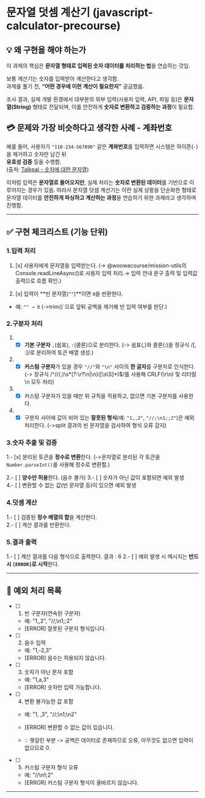 # 문자열 덧셈 계산기 (javascript-calculator-precourse)


## 💡 왜 구현을 해야 하는가
이 과제의 핵심은 **문자열 형태로 입력된 숫자 데이터를 처리하는 법**을 연습하는 것임. 

보통 계산기는 숫자를 입력받아 계산한다고 생각함.  
과제를 풀기 전, **“어떤 경우에 이런 계산이 필요한지”** 궁금했음.

조사 결과, 실제 개발 환경에서 대부분의 외부 입력(사용자 입력, API, 파일 등)은  **문자열(String)** 형태로 전달되며, 이를 안전하게 **숫자로 변환하고 검증하는 과정**이 필요함.


## 💳 문제와 가장 비슷하다고 생각한 사례 - 계좌번호
예를 들어, 사용자가 `"110-234-567890"` 같은 **계좌번호**를 입력하면 시스템은 하이픈(`-`)을 제거하고 숫자만 남긴 뒤  
**유효성 검증** 등을 수행함.  
(출처: [Talkpal - 숫자에 대한 문자열](https://talkpal.ai/ko/grammar/%EC%88%AB%EC%9E%90%EC%97%90-%EB%8C%80%ED%95%9C-%EB%AC%B8%EC%9E%90%EC%97%B4/))

이처럼 입력은 **문자열로 들어오지만**,  실제 처리는 **숫자로 변환된 데이터**를 기반으로 이루어지는 경우가 있음.  따라서 문자열 덧셈 계산기는 이런 실제 상황을 단순화한 형태로  문자열 데이터를 **안전하게 파싱하고 계산하는 과정**을 연습하기 위한 과제라고 생각하며 진행함.

---

## ✅ 구현 체크리스트 (기능 단위)

### 1️.입력 처리
1. [x] 사용자에게 문자열을 입력받는다. 
(→ @woowacourse/mission-utils의 Console.readLineAsync()로 사용자 입력 처리.→ 입력 안내 문구 출력 및 입력값 출력으로 흐름 확인.)

2. [x] 입력이 **빈 문자열(`""`)**이면 `0`을 반환한다.  
  - 예: `"" → 0`
  (->trim()`으로 앞뒤 공백을 제거해 빈 입력 여부를 판단.)

### 2️.구분자 처리
1. - [x] **기본 구분자** `,`(쉼표), `:`(콜론)으로 분리한다.
(-> 쉼표(,)와 콜론(:)을 정규식 /[, :]/로 분리하여 토큰 배열 생성.)

2. - [x] **커스텀 구분자**가 있을 경우 `"//"`와 `"\n"` 사이의 **한 글자**를 구분자로 인식한다.  
(-> 정규식 /^\/\/(.)\s*(?:\r?\n|\\n)([\s\S]*)$/를 사용해 CRLF(\r\n) 및 리터럴 \n 모두 처리)

3. - [x] 커스텀 구분자가 있을 때만 위 규칙을 적용하고, 없으면 기본 구분자를 사용한다.

4. - [x] 구분자 사이에 값이 비어 있는 **잘못된 형식**(예: `"1,,2"`, `"//;\n1;;2"`)은 예외 처리한다.
(->split 결과의 빈 문자열을 검사하여 형식 오류 감지)

### 3.숫자 추출 및 검증
1.- [x] 분리된 토큰을 **정수로 변환**한다.
(->문자열로 분리된 각 토큰을 `Number.parseInt()`를 사용해 정수로 변환함.)

2.- [ ] **양수만 허용**한다. (음수 불가)
3.- [ ] 숫자가 아닌 값이 포함되면 예외 발생  
4.- [ ] 변환할 수 없는 값(빈 문자열 등)이 있으면 예외 발생  

### 4.덧셈 계산
1.- [ ] 검증된 **정수 배열의 합**을 계산한다.  
2.- [ ] 계산 결과를 반환한다.


### 5.결과 출력
1.- [ ] 계산 결과를 다음 형식으로 출력한다. 결과 : 6
2.- [ ] 예외 발생 시 메시지는 **반드시 `[ERROR]`로 시작**한다.  

---

## 🚨 예외 처리 목록

- [ ] 1. 빈 구분자(연속된 구분자)  
   - 예: "1,,2", "//;\n1;;2"  
   - [ERROR] 잘못된 구분자 형식입니다.

- [ ] 2. 음수 입력  
   - 예: "1,-2,3"  
   - [ERROR] 음수는 허용되지 않습니다.

- [ ] 3. 숫자가 아닌 문자 포함  
   - 예: "1,a,3"  
   - [ERROR] 숫자만 입력 가능합니다.

- [ ] 4. 변환 불가능한 값 포함  
   - 예: "1, ,3", "//;\n1;\n2"  
   - [ERROR] 변환할 수 없는 값이 있습니다.


   - 💡 헷갈린 부분 -> 공백은 데이터로 존재하므로 오류,
아무것도 없으면 입력이 없으므로 0.

- [ ] 5. 커스텀 구분자 형식 오류  
   - 예: "//\n1;2"  
   - [ERROR] 커스텀 구분자 형식이 올바르지 않습니다.

---




